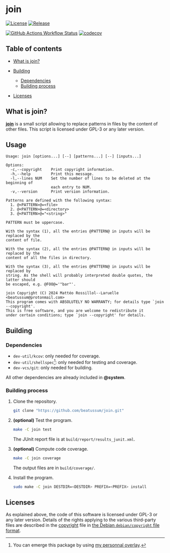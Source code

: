 # join

[![License](https://img.shields.io/github/license/beatussum/join)](LICENSE)
[![Release](https://img.shields.io/github/v/release/beatussum/join)](https://github.com/beatussum/join/releases/)

[![GitHub Actions Workflow Status](https://img.shields.io/github/actions/workflow/status/beatussum/join/run-tests.yml)](https://github.com/beatussum/join/actions/workflows/run-tests.yml/)
[![codecov](https://codecov.io/gh/beatussum/join/graph/badge.svg)](https://codecov.io/gh/beatussum/join/)

## Table of contents

- [What is join?](#what-is-join)

- [Building](#building)
    - [Dependencies](#dependencies)
    - [Building process](#building-process)

- [Licenses](#licenses)

## What is join?

[**join**](https://github.com/beatussum/join/) is a small script allowing to replace patterns in files by the content of other files.
This script is licensed under GPL-3 or any later version.

## Usage

```raw
Usage: join [options...] [--] [patterns...] [--] [inputs...]

Options:
  -c,--copyright    Print copyright information.
  -h,--help         Print this message.
  -l,--lines NUM    Set the number of lines to be deleted at the beginning of
                    each entry to NUM.
  -v,--version      Print version information.

Patterns are defined with the following syntax:
  1. @<PATTERN>@=<file>
  2. @<PATTERN>@=<directory>
  3. @<PATTERN>@="<string>"

PATTERN must be uppercase.

With the syntax (1), all the entries @PATTERN@ in inputs will be replaced by the
content of file.

With the syntax (2), all the entries @PATTERN@ in inputs will be replaced by the
content of all the files in directory.

With the syntax (3), all the entries @PATTERN@ in inputs will be replaced by
string. As the shell will probably interpreted double quotes, the latter should
be escaped, e.g. @FOO@='"bar"'.

join Copyright (C) 2024 Mattéo Rossillol‑‑Laruelle <beatussum@protonmail.com>
This program comes with ABSOLUTELY NO WARRANTY; for details type `join --copyright'.
This is free software, and you are welcome to redistribute it
under certain conditions; type `join --copyright' for details.
```

## Building

### Dependencies

- `dev-util/kcov`: only needed for coverage.
- `dev-util/shellspec`[^1]: only needed for testing and coverage.
- `dev-vcs/git`: only needed for building.

All other dependencies are already included in **@system**.

### Building process

1. Clone the repository.

    ```sh
    git clone "https://github.com/beatussum/join.git"
    ```

1. **(optional)** Test the program.

    ```sh
    make -C join test
    ```

    The JUnit report file is at `build/report/results_junit.xml`.

1. **(optional)** Compute code coverage.

    ```sh
    make -C join coverage
    ```

    The output files are in `build/coverage/`.

1. Install the program.

    ```sh
    sudo make -C join DESTDIR=<DESTDIR> PREFIX=<PREFIX> install
    ```

## Licenses

As explained above, the code of this software is licensed under GPL-3 or any later version. Details of the rights applying to the various third-party files are described in the [copyright](copyright) file in [the Debian `debian/copyright` file format](https://www.debian.org/doc/packaging-manuals/copyright-format/1.0/).

[^1]: You can emerge this package by using [my personnal overlay](https://github.com/beatussum/beatussum-overlay/).
